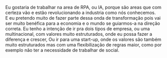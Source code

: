 Eu gostaria de trabalhar na area de RPA, ou IA, porque são areas que com certeza vão e estão revolucionando a industria como nós conhecemos.  
E eu pretendo muito de fazer parte dessa onda de transformação pois vai ser muito benéfica para a economia e o mundo se guiarmos-a na direção correta.
Eu tenho a intenção de ir pra dois tipos de empresa, ou uma multinacional, com valores muito estruturados, onde eu possa fazer a diferença e crescer,
Ou ir para uma start-up, onde os valores são também muito estruturados mas com uma flexibilização de regras maior, como por exemplo não ter a necessidade de trabalhar de social.
